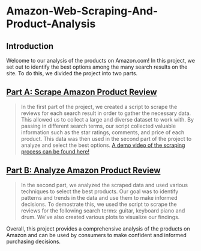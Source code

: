 # Amazon-Web-Scraping-And-Product-Analysis

## Introduction

Welcome to our analysis of the products on Amazon.com! In this project, we set out to identify the best options among the many search results on the site. To do this, we divided the project into two parts.

## [Part A: Scrape Amazon Product Review](https://github.com/Johneration/Amazon-Web-Scraping-And-Product-Analysis/blob/main/1.%20scrape_amazon_product_review.ipynb)
> In the first part of the project, we created a script to scrape the reviews for each search result in order to gather the necessary data. This allowed us to collect a large and diverse dataset to work with. By passing in different search terms, our script collected valuable information such as the star ratings, comments, and price of each product. This data was then used in the second part of the project to analyze and select the best options. [A demo video of the scraping process can be found here!](https://github.com/Johneration/Amazon-Web-Scraping-And-Product-Analysis/blob/main/web-scraper-demo-video.mp4?raw=true)

## [Part B: Analyze Amazon Product Review](https://github.com/Johneration/Amazon-Web-Scraping-And-Product-Analysis/blob/main/2.%20analyze_amazon_product_review.ipynb)
> In the second part, we analyzed the scraped data and used various techniques to select the best products. Our goal was to identify patterns and trends in the data and use them to make informed decisions. To demostrate this, we used the script to scrape the reviews for the following search terms: guitar, keyboard piano and drum. We've also created various plots to visualize our findings.

Overall, this project provides a comprehensive analysis of the products on Amazon and can be used by consumers to make confident and informed purchasing decisions.

